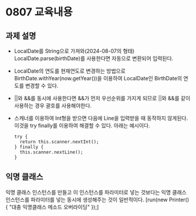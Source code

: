 # 0807 교육내용
## 과제 설명
 - LocalDate를 String으로 가져와(2024-08-07의 형태) LocalDate.parse(birthDate)를 사용한다면 자동으로 변환되어 입력된다.
 - LocalDate의 연도를 현재연도로 변경하는 방법으로 BirthDate.withYear(now.getYear())을 이용하여 LocalDate인 BirthDate의 연도를 변경할 수 있다.
 - ||와 &&를 동시에 사용한다면 &&가 먼저 우선순위를 가지게 되므로 ||와 &&를 같이 사용하는 경우 괄호를 사용해야한다.
 - 스캐너를 이용하여 Int형을 받으면 다음에 Line을 입력받을 때 동작하지 않게된다. 이것을 try finally를 이용하여 해결할 수 있다. 아래는 예시이다.

       try {
         return this.scanner.nextInt();
       } finally {
         this.scanner.nextLine();
       }

## 익명 클래스
 익명 클래스 인스턴스를 만들고 이 인스턴스를 파라미터로 넣는 것보다는 익명 클래스 인스턴스를 파라미터를 넣는 동시에 생성해주는 것이 일반적이다. [run(new Printer() { "대충 익명클래스 메소드 오버라이딩" });]

